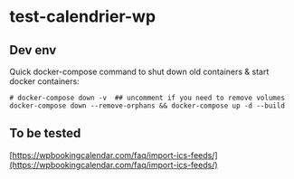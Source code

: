 # test-calendrier-wp

## Dev env

Quick docker-compose command to shut down old containers & start docker containers:

```
# docker-compose down -v  ## uncomment if you need to remove volumes
docker-compose down --remove-orphans && docker-compose up -d --build
```

## To be tested

[https://wpbookingcalendar.com/faq/import-ics-feeds/](https://wpbookingcalendar.com/faq/import-ics-feeds/)
